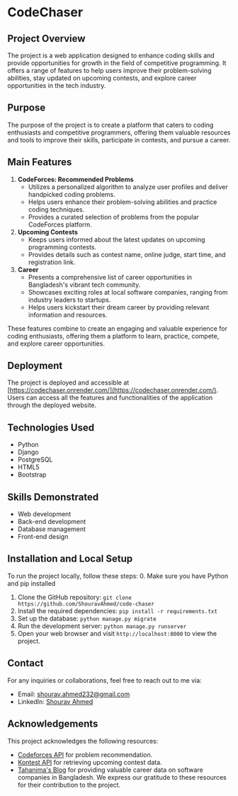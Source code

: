 # CodeChaser

## Project Overview
The project is a web application designed to enhance coding skills and provide opportunities for growth in the field of competitive programming. It offers a range of features to help users improve their problem-solving abilities, stay updated on upcoming contests, and explore career opportunities in the tech industry.

## Purpose
The purpose of the project is to create a platform that caters to coding enthusiasts and competitive programmers, offering them valuable resources and tools to improve their skills, participate in contests, and pursue a career.

## Main Features
1. **CodeForces: Recommended Problems**
   - Utilizes a personalized algorithm to analyze user profiles and deliver handpicked coding problems.
   - Helps users enhance their problem-solving abilities and practice coding techniques.
   - Provides a curated selection of problems from the popular CodeForces platform.
2. **Upcoming Contests**
   - Keeps users informed about the latest updates on upcoming programming contests.
   - Provides details such as contest name, online judge, start time, and registration link.
3. **Career**
   - Presents a comprehensive list of career opportunities in Bangladesh's vibrant tech community.
   - Showcases exciting roles at local software companies, ranging from industry leaders to startups.
   - Helps users kickstart their dream career by providing relevant information and resources.

These features combine to create an engaging and valuable experience for coding enthusiasts, offering them a platform to learn, practice, compete, and explore career opportunities.

## Deployment
The project is deployed and accessible at [https://codechaser.onrender.com/](https://codechaser.onrender.com/). Users can access all the features and functionalities of the application through the deployed website.


## Technologies Used
- Python
- Django
- PostgreSQL
- HTML5
- Bootstrap

## Skills Demonstrated
- Web development
- Back-end development
- Database management
- Front-end design

## Installation and Local Setup
To run the project locally, follow these steps:
0. Make sure you have Python and pip installed
1. Clone the GitHub repository: `git clone https://github.com/ShouravAhmed/code-chaser`
2. Install the required dependencies: `pip install -r requirements.txt`
3. Set up the database: `python manage.py migrate`
4. Run the development server: `python manage.py runserver`
5. Open your web browser and visit `http://localhost:8000` to view the project.

## Contact
For any inquiries or collaborations, feel free to reach out to me via:
- Email: [shourav.ahmed232@gmail.com](mailto:shourav.ahmed232@gmail.com)
- LinkedIn: [Shourav Ahmed](https://www.linkedin.com/in/shouravahmed/)

## Acknowledgements
This project acknowledges the following resources:
- [Codeforces API](https://codeforces.com/apiHelp/methods) for problem recommendation.
- [Kontest API](https://kontests.net/api/) for retrieving upcoming contest data.
- [Tahanima's Blog](https://tahanima.github.io/) for providing valuable career data on software companies in Bangladesh.
We express our gratitude to these resources for their contribution to the project.
